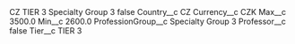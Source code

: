 <?xml version="1.0" encoding="UTF-8"?>
<CustomMetadata xmlns="http://soap.sforce.com/2006/04/metadata" xmlns:xsi="http://www.w3.org/2001/XMLSchema-instance" xmlns:xsd="http://www.w3.org/2001/XMLSchema">
    <label>CZ TIER 3 Specialty Group 3</label>
    <protected>false</protected>
    <values>
        <field>Country__c</field>
        <value xsi:type="xsd:string">CZ</value>
    </values>
    <values>
        <field>Currency__c</field>
        <value xsi:type="xsd:string">CZK</value>
    </values>
    <values>
        <field>Max__c</field>
        <value xsi:type="xsd:double">3500.0</value>
    </values>
    <values>
        <field>Min__c</field>
        <value xsi:type="xsd:double">2600.0</value>
    </values>
    <values>
        <field>ProfessionGroup__c</field>
        <value xsi:type="xsd:string">Specialty Group 3</value>
    </values>
    <values>
        <field>Professor__c</field>
        <value xsi:type="xsd:boolean">false</value>
    </values>
    <values>
        <field>Tier__c</field>
        <value xsi:type="xsd:string">TIER 3</value>
    </values>
</CustomMetadata>
